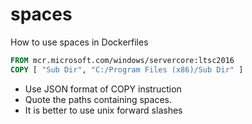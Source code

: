 # spaces

How to use spaces in Dockerfiles

```Dockerfile
FROM mcr.microsoft.com/windows/servercore:ltsc2016
COPY [ "Sub Dir", "C:/Program Files (x86)/Sub Dir" ]
```

* Use JSON format of COPY instruction
* Quote the paths containing spaces.
* It is better to use unix forward slashes
